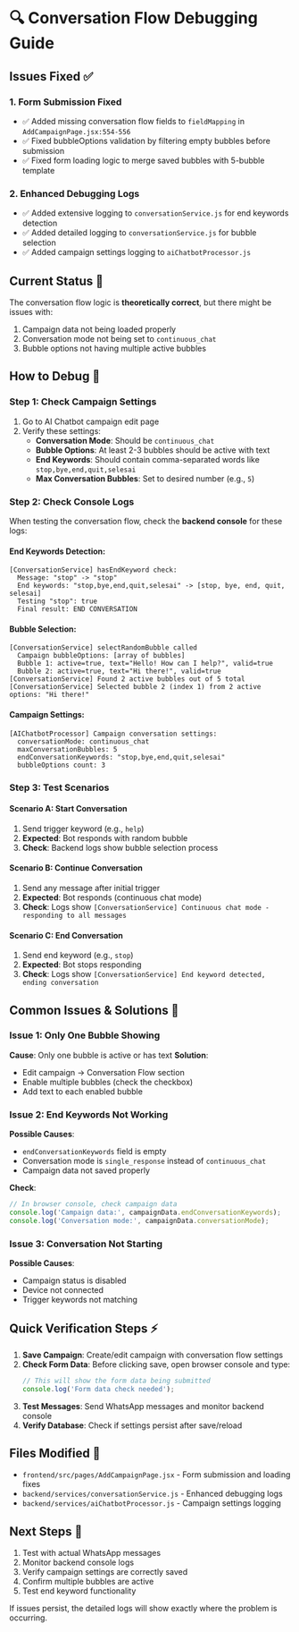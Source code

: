 # 🔍 Conversation Flow Debugging Guide

## Issues Fixed ✅

### 1. Form Submission Fixed
- ✅ Added missing conversation flow fields to `fieldMapping` in `AddCampaignPage.jsx:554-556`
- ✅ Fixed bubbleOptions validation by filtering empty bubbles before submission
- ✅ Fixed form loading logic to merge saved bubbles with 5-bubble template

### 2. Enhanced Debugging Logs
- ✅ Added extensive logging to `conversationService.js` for end keywords detection
- ✅ Added detailed logging to `conversationService.js` for bubble selection
- ✅ Added campaign settings logging to `aiChatbotProcessor.js`

## Current Status 🎯

The conversation flow logic is **theoretically correct**, but there might be issues with:
1. Campaign data not being loaded properly
2. Conversation mode not being set to `continuous_chat`
3. Bubble options not having multiple active bubbles

## How to Debug 🔧

### Step 1: Check Campaign Settings
1. Go to AI Chatbot campaign edit page
2. Verify these settings:
   - **Conversation Mode**: Should be `continuous_chat`
   - **Bubble Options**: At least 2-3 bubbles should be active with text
   - **End Keywords**: Should contain comma-separated words like `stop,bye,end,quit,selesai`
   - **Max Conversation Bubbles**: Set to desired number (e.g., `5`)

### Step 2: Check Console Logs
When testing the conversation flow, check the **backend console** for these logs:

#### End Keywords Detection:
```
[ConversationService] hasEndKeyword check:
  Message: "stop" -> "stop"
  End keywords: "stop,bye,end,quit,selesai" -> [stop, bye, end, quit, selesai]
  Testing "stop": true
  Final result: END CONVERSATION
```

#### Bubble Selection:
```
[ConversationService] selectRandomBubble called
  Campaign bubbleOptions: [array of bubbles]
  Bubble 1: active=true, text="Hello! How can I help?", valid=true
  Bubble 2: active=true, text="Hi there!", valid=true
[ConversationService] Found 2 active bubbles out of 5 total
[ConversationService] Selected bubble 2 (index 1) from 2 active options: "Hi there!"
```

#### Campaign Settings:
```
[AIChatbotProcessor] Campaign conversation settings:
  conversationMode: continuous_chat
  maxConversationBubbles: 5
  endConversationKeywords: "stop,bye,end,quit,selesai"
  bubbleOptions count: 3
```

### Step 3: Test Scenarios

#### Scenario A: Start Conversation
1. Send trigger keyword (e.g., `help`)
2. **Expected**: Bot responds with random bubble
3. **Check**: Backend logs show bubble selection process

#### Scenario B: Continue Conversation
1. Send any message after initial trigger
2. **Expected**: Bot responds (continuous chat mode)
3. **Check**: Logs show `[ConversationService] Continuous chat mode - responding to all messages`

#### Scenario C: End Conversation
1. Send end keyword (e.g., `stop`)
2. **Expected**: Bot stops responding
3. **Check**: Logs show `[ConversationService] End keyword detected, ending conversation`

## Common Issues & Solutions 🚨

### Issue 1: Only One Bubble Showing
**Cause**: Only one bubble is active or has text
**Solution**: 
- Edit campaign → Conversation Flow section
- Enable multiple bubbles (check the checkbox)
- Add text to each enabled bubble

### Issue 2: End Keywords Not Working
**Possible Causes**:
- `endConversationKeywords` field is empty
- Conversation mode is `single_response` instead of `continuous_chat`
- Campaign data not saved properly

**Check**:
```javascript
// In browser console, check campaign data
console.log('Campaign data:', campaignData.endConversationKeywords);
console.log('Conversation mode:', campaignData.conversationMode);
```

### Issue 3: Conversation Not Starting
**Possible Causes**:
- Campaign status is disabled
- Device not connected
- Trigger keywords not matching

## Quick Verification Steps ⚡

1. **Save Campaign**: Create/edit campaign with conversation flow settings
2. **Check Form Data**: Before clicking save, open browser console and type:
   ```javascript
   // This will show the form data being submitted
   console.log('Form data check needed');
   ```
3. **Test Messages**: Send WhatsApp messages and monitor backend console
4. **Verify Database**: Check if settings persist after save/reload

## Files Modified 📁

- `frontend/src/pages/AddCampaignPage.jsx` - Form submission and loading fixes
- `backend/services/conversationService.js` - Enhanced debugging logs
- `backend/services/aiChatbotProcessor.js` - Campaign settings logging

## Next Steps 🚀

1. Test with actual WhatsApp messages
2. Monitor backend console logs
3. Verify campaign settings are correctly saved
4. Confirm multiple bubbles are active
5. Test end keyword functionality

If issues persist, the detailed logs will show exactly where the problem is occurring.